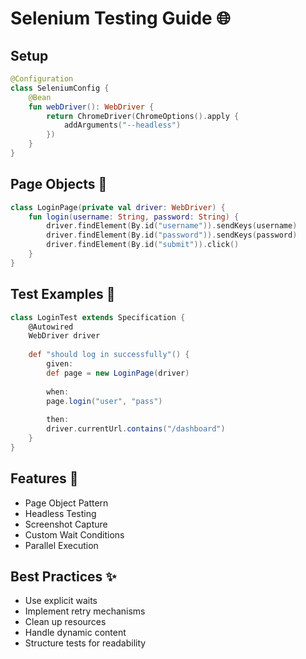 # Selenium Testing Guide 🌐

## Setup
```kotlin
@Configuration
class SeleniumConfig {
    @Bean
    fun webDriver(): WebDriver {
        return ChromeDriver(ChromeOptions().apply {
            addArguments("--headless")
        })
    }
}
```

## Page Objects 📄
```kotlin
class LoginPage(private val driver: WebDriver) {
    fun login(username: String, password: String) {
        driver.findElement(By.id("username")).sendKeys(username)
        driver.findElement(By.id("password")).sendKeys(password)
        driver.findElement(By.id("submit")).click()
    }
}
```

## Test Examples 🧪
```groovy
class LoginTest extends Specification {
    @Autowired
    WebDriver driver
    
    def "should log in successfully"() {
        given:
        def page = new LoginPage(driver)
        
        when:
        page.login("user", "pass")
        
        then:
        driver.currentUrl.contains("/dashboard")
    }
}
```

## Features 🎯
- Page Object Pattern
- Headless Testing
- Screenshot Capture
- Custom Wait Conditions
- Parallel Execution

## Best Practices ✨
- Use explicit waits
- Implement retry mechanisms
- Clean up resources
- Handle dynamic content
- Structure tests for readability